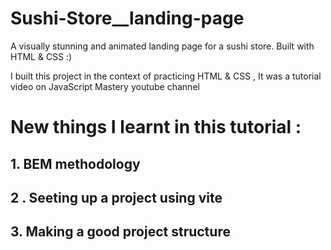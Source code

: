# Sushi-Store__landing-page
A visually stunning and animated landing page for a sushi store. Built with HTML &amp; CSS :)

I built this project in the context of practicing HTML & CSS , It was a tutorial video on JavaScript Mastery youtube channel

# New things I learnt in this tutorial :

 ## 1. BEM methodology
 ## 2 . Seeting up a project using vite
 ## 3. Making a good project structure
